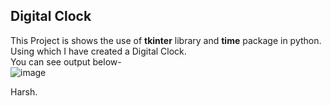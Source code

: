 ## Digital Clock
This Project is shows the use of <b>tkinter</b> library and <b>time</b> package in python. Using which I have created a Digital Clock.  
You can see output below-  
![image](https://github.com/user-attachments/assets/721a42fc-edba-41bf-beeb-28d2a0f1c937)  

Harsh.
